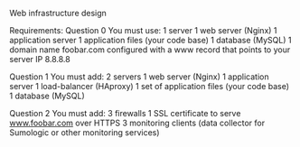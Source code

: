 Web infrastructure design

Requirements:
Question 0
You must use:
1 server
1 web server (Nginx)
1 application server
1 application files (your code base)
1 database (MySQL)
1 domain name foobar.com configured with a www record that points to your server IP 8.8.8.8

Question 1
You must add:
2 servers
1 web server (Nginx)
1 application server
1 load-balancer (HAproxy)
1 set of application files (your code base)
1 database (MySQL)

Question 2
You must add:
3 firewalls
1 SSL certificate to serve www.foobar.com over HTTPS
3 monitoring clients (data collector for Sumologic or other monitoring services)

